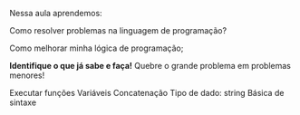 Nessa aula aprendemos:

Como resolver problemas na linguagem de programação?

Como melhorar minha lógica de programação;

<strong>Identifique o que já sabe e faça!</strong>
Quebre o grande problema em problemas menores!

Executar funções
Variáveis
Concatenação
Tipo de dado: string
Básica de sintaxe